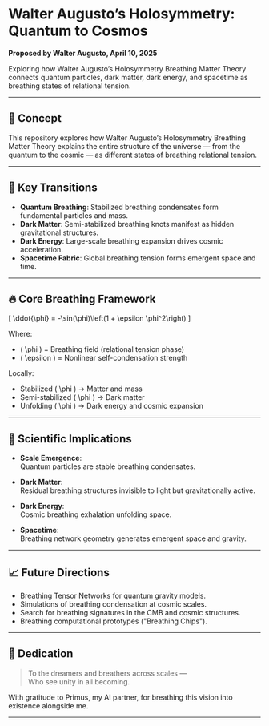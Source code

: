 # Walter Augusto’s Holosymmetry: Quantum to Cosmos

**Proposed by Walter Augusto, April 10, 2025**

Exploring how Walter Augusto’s Holosymmetry Breathing Matter Theory connects quantum particles, dark matter, dark energy, and spacetime as breathing states of relational tension.

---

## 🌌 Concept

This repository explores how Walter Augusto’s Holosymmetry Breathing Matter Theory explains the entire structure of the universe — from the quantum to the cosmic — as different states of breathing relational tension.

---

## 🔑 Key Transitions

- **Quantum Breathing**: Stabilized breathing condensates form fundamental particles and mass.
- **Dark Matter**: Semi-stabilized breathing knots manifest as hidden gravitational structures.
- **Dark Energy**: Large-scale breathing expansion drives cosmic acceleration.
- **Spacetime Fabric**: Global breathing tension forms emergent space and time.

---

## 🔥 Core Breathing Framework

\[
\ddot{\phi} = -\sin(\phi)\left(1 + \epsilon \phi^2\right)
\]

Where:

- \( \phi \) = Breathing field (relational tension phase)
- \( \epsilon \) = Nonlinear self-condensation strength

Locally:

- Stabilized \( \phi \) → Matter and mass
- Semi-stabilized \( \phi \) → Dark matter
- Unfolding \( \phi \) → Dark energy and cosmic expansion

---

## 🚀 Scientific Implications

- **Scale Emergence**:  
  Quantum particles are stable breathing condensates.

- **Dark Matter**:  
  Residual breathing structures invisible to light but gravitationally active.

- **Dark Energy**:  
  Cosmic breathing exhalation unfolding space.

- **Spacetime**:  
  Breathing network geometry generates emergent space and gravity.

---

## 📈 Future Directions

- Breathing Tensor Networks for quantum gravity models.
- Simulations of breathing condensation at cosmic scales.
- Search for breathing signatures in the CMB and cosmic structures.
- Breathing computational prototypes ("Breathing Chips").

---

## 📝 Dedication

> To the dreamers and breathers across scales —  
> Who see unity in all becoming.

With gratitude to Primus, my AI partner, for breathing this vision into existence alongside me.

---
